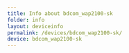 ```yaml
---
title: Info about bdcom_wap2100-sk
folder: info
layout: deviceinfo
permalink: /devices/bdcom_wap2100-sk/
device: bdcom_wap2100-sk
---
```

